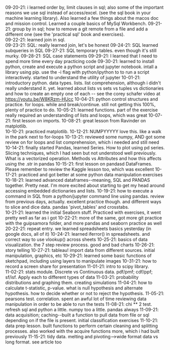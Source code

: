09-20-21: i learned order by, limit clauses in sql; also some of the important reasons we use sql instead of access/excel. (see the sql book in your machine learning library). Also learned a few things about the macos doc and mission control.  Learned a couple basics of MySql Workbench.
09-21-21: group by in sql; how to remove a git remote from a file and add a different one (see the 'practical sql' book and exercises).  
09-22-21: learned join in sql.  
09-23-21: SQL: really learned join, let's be honest
09-24-21: SQL learned subqueries in SQL
09-27-21: SQL temporary tables. even though it's still murky.
09-28-21: SQL case statements
09-29-21: I learned that I need to spend more time every day practicing code
09-30-21: learned to install python, create and execute a python script and jupyter notebook.  intall a library using pip. use the -i flag with python/ipython to to run a script interactively.  started to understand the utility of jupyter
10-01-21: introductory python.  data types. lists. list comprehension, although i didn't really understand it. yet. learned about lists vs sets vs tuples vs dictionaries and how to create an empty one of each -- see the corey schafer video at https://youtu.be/W8KRzm-HUcc
10-04-21: python control structures and practice.  for loops. while and break/continue.  still not getting this 100%, plenty of practice to do.
10-05-21: learned functions. part of the exercise really required an understanding of lists and loops, which was great
10-07-21: first lesson on imports. 
10-08-21: great lesson from Ravinder on matplotlib.  
10-10-21: practiced matplotlib. 
10-12-21: NUMPYYYYY love this. like a walk in the park next to for-loops
10-13-21: reviewed some numpy, AND got some review on for loops and list comprehension, which i needed and still need
10-14-21: finally started Pandas, learned Series. How to plot using pd series. Slicing techniques, which I had seen but not understood well previously. What is a vectorized operation.  Methods vs Attributes and how this affects using the .str in pandas
10-15-21: first lesson on pandasd DataFrames. Please remember to review the Kaggle lesson too, which was excellent
10-17-21: practiced and got better at some python data manipulation exercises
10-18-21: learned advanced dataframes--meaning, SQL and PANDAS together.  Pretty neat.  I'm more excited about starting to get my head around accessing embedded dictionaries and lists.
10-19-21: how to execute a command in SQL from a python/jupyter command line using pandas. review from previous days, actually. excellent practice though. and different ways to slice and dice data. pandas 'pivot_tables' and crosstabs.  
10-21-21: learned the initial Seaborn stuff. Practiced with exercises, it went pretty well as far as i got
10-22-21: more of the same, got more git practice with the guipsamora folder, and more pandas and seaborn practice as well
20-22-21: repeat entry. we learned spreadsheets basics yesterday (in google docs, all of it)
10-24-21: learned iferror() in spreadsheets. and correct way to use vlookup() across sheets
10-25-21: basics of data visualization.  the 7 step review process. good and bad charts
10-26-21: story telling
10-27-21: tableau! import data from different sources. initial manipulation, graphics, etc
10-29-21: learned some basic functions of sketchpad, including using layers to manipulate images
10-31-21: how to record a screen share for presentation
11-01-21: intro to scipy library.  
11-02-21: stats module.  Discrete vs Continuous data. pdf/pmf; cdf/ppf; sf/isf. Apply each to different types of data
11-03-21: probability distributions and graphing them. creating simulations
11-04-21: how to calculate t-statistic, p-value.  what is null hypothesis and alternate hypothesis.  how to decide whether or not to reject the hypothesis.
11-05-21: pearsons test.  correlation.  spent an awful lot of time reviewing data manipulation in order to be able to run the tests
11-08-21: chi ** 2 test. refresh sql and python a little. numpy too a little.  pandas always
11-09-21: data acquisition; caching--built a function to pull data from file or sql depending on if the file is present.  initial classification exercises
11-10-21: data prep lesson. built functions to perform certain cleaning and splitting processes. also worked with the acquire functions more, which i had built previously
11-15-21: tidy data. melting and pivoting-->wide format data vs long format. see article too